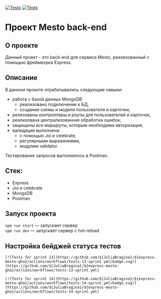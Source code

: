 [![Tests](https://github.com/yandex-praktikum/express-mesto-gha/actions/workflows/tests-13-sprint.yml/badge.svg)](https://github.com/yandex-praktikum/express-mesto-gha/actions/workflows/tests-13-sprint.yml) [![Tests](https://github.com/yandex-praktikum/express-mesto-gha/actions/workflows/tests-14-sprint.yml/badge.svg)](https://github.com/yandex-praktikum/express-mesto-gha/actions/workflows/tests-14-sprint.yml)

# Проект Mesto back-end

## О проекте

Данный проект - это back-end для сервиса Mesto, реализованный с помощью фреймворка Express.

## Описание

В данном проекте отрабатывались следующие навыки: 
- работа с базой данных MongoDB
  - реализовано подключение к БД,
  - создание схемы и модели пользователя и карточки, 
- релизованы контроллеры и роуты для пользователей и карточек, 
- реализована централизованная обработка ошибок,
- защищены все маршруты, которым необходима авторизация,
- валидация выполнена:
  - с помощью Joi и celebrate,
  - регулярными выражениями,
  - модулем validator.

Тестирование запросов выполнялось в Postman.

## Стек: 

- Express
- Joi и celebrate
- MongoDB
- Postman

## Запуск проекта

`npm run start` — запускает сервер   
`npm run dev` — запускает сервер с hot-reload

## Настройка бейджей статуса тестов
```
[![Tests for sprint 13](https://github.com/${JuliaBragina}/${express-mesto-gha}/actions/workflows/tests-13-sprint.yml/badge.svg)](https://github.com/${JuliaBragina}/${express-mesto-gha}/actions/workflows/tests-13-sprint.yml) 

[![Tests for sprint 14](https://github.com/${JuliaBragina}/${express-mesto-gha}/actions/workflows/tests-14-sprint.yml/badge.svg)](https://github.com/${JuliaBragina}/${express-mesto-gha}/actions/workflows/tests-14-sprint.yml)
```
